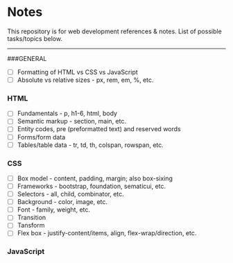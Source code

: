 # Notes
This repository is for web development references & notes. List of possible tasks/topics below.

------------
###GENERAL
- [ ] Formatting of HTML vs CSS vs JavaScript
- [ ] Absolute vs relative sizes - px, rem, em, %, etc.

### HTML
- [ ] Fundamentals - p, h1-6, html, body
- [ ] Semantic markup - section, main, etc.
- [ ] Entity codes, pre (preformatted text) and reserved words
- [ ] Forms/form data
- [ ] Tables/table data - tr, td, th, colspan, rowspan, etc.

### CSS
- [ ] Box model - content, padding, margin; also box-sixing
- [ ] Frameworks - bootstrap, foundation, sematicui, etc.
- [ ] Selectors - all, child, combinator, etc.
- [ ] Background - color, image, etc.
- [ ] Font - family, weight, etc.
- [ ] Transition
- [ ] Tansform
- [ ] Flex box - justify-content/items, align, flex-wrap/direction, etc.

### JavaScript